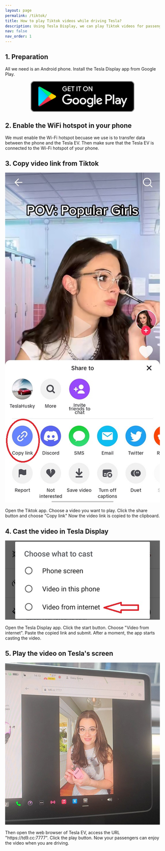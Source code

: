 ```yaml
---
layout: page
permalink: /tiktok/
title: How to play Tiktok videos while driving Tesla?
description: Using Tesla Display, we can play Tiktok videos for passengers on Tesla's big screen while driving.
nav: false
nav_order: 1
---
```

<!-- _pages/tiktok.md -->
## 1. Preparation
All we need is an Android phone.
Install the Tesla Display app from Google Play.
<p style="text-align: center;">
<a href ="https://play.google.com/store/apps/details?id=io.github.blackpill.tesladisplay&referrer=utm_source%3Dgithub%26utm_medium%3Dorganic"><img src="/google-play-badge.svg" height="100px"></a>
</p>

## 2. Enable the WiFi hotspot in your phone
We must enable the Wi-Fi hotspot becuase we use is to transfer data between the phone and the Tesla EV.
Then make sure that the Tesla EV is connected to the Wi-Fi hotspot of your phone.

## 3. Copy video link from Tiktok
<p style="text-align: center;">
<img src="/assets/img/tiktok-share.jpg" width="540px">
</p>
Open the Tiktok app.
Choose a video you want to play.
Click the share button and choose "Copy link"
Now the video link is copied to the clipboard.

## 4. Cast the video in Tesla Display
<p style="text-align: center;">
<img src="/assets/img/video-internet.jpg" width="540px">
</p>
Open the Tesla Display app.
Click the start button.
Choose "Video from internet".
Paste the copied link and submit.
After a moment, the app starts casting the video.

## 5. Play the video on Tesla's screen
<p style="text-align: center;">
<img src="/assets/img/tiktok-play.jpg" width="540px">
</p>
Then open the web browser of Tesla EV, access the URL "https://td9.cc:7777".
Click the play button.
Now your passengers can enjoy the video when you are driving.



